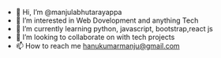 - 👋 Hi, I’m @manjulabhutarayappa
- 👀 I’m interested in Web Dovelopment and anything Tech
- 🌱 I’m currently learning python, javascript, bootstrap,react js
- 💞️ I’m looking to collaborate on  with tech projects
- 📫 How to reach me 
hanukumarmanju@gmail.com
<!---
manjulabhutarayappa/manjulabhutarayappa is a ✨ special ✨ repository because its `README.md` (this file) appears on your GitHub profile.
You can click the Preview link to take a look at your changes.
--->
